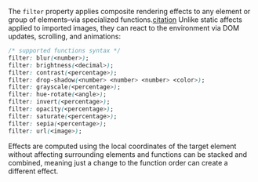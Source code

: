 The `filter` property applies composite rendering effects to any element or group of elements–via specialized functions.[citation](https://developer.mozilla.org/en-US/docs/Web/CSS/filter) Unlike static affects applied to imported images, they can react to the environment via DOM updates, scrolling, and animations:

```css
/* supported functions syntax */
filter: blur(<number>);
filter: brightness(<decimal>);
filter: contrast(<percentage>);
filter: drop-shadow(<number> <number> <number> <color>);
filter: grayscale(<percentage>);
filter: hue-rotate(<angle>);
filter: invert(<percentage>);
filter: opacity(<percentage>);
filter: saturate(<percentage>);
filter: sepia(<percentage>);
filter: url(<image>);
```

Effects are computed using the local coordinates of the target element without affecting surrounding elements and functions can be stacked and combined, meaning just a change to the function order can create a different effect.

